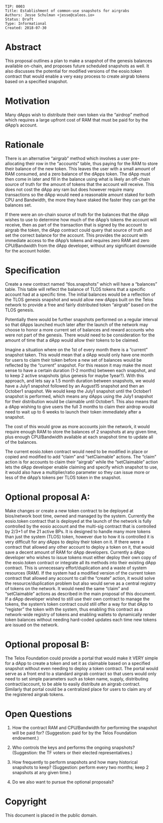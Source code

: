     TIP: 0003
    Title: Establishment of common-use snapshots for airgrabs 
    Authors: Jesse Schulman <jesse@caleos.io>
    Status: Draft
    Type: Informational
    Created: 2018-07-30

# Abstract

This proposal outlines a plan to make a snapshot of the genesis balances available on-chain, and proposes future scheduled snapshots as well.  It also discusses the potential for modified versions of the eosio.token contract that would enable a very easy process to create airgrab tokens based on a specified snapshot.

# Motivation

Many dApps wish to distribute their own token via the “airdrop” method which requires a large upfront cost of RAM that must be paid for by the dApp’s account.  

# Rationale

There is an alternative “airgrab” method which involves a user pre-allocating their row in the “accounts” table, thus paying for the RAM to store their balance of the new token.  This leaves the user with a small amount of RAM consumed, and a zero balance of the dApps token.  The dApp must then come in later and fill in the balance using what is likely an off-chain source of truth for the amount of tokens that the account will receive.  This does not cost the dApp any ram but does however require many transactions so the dApp would need a reasonable amount staked for both CPU and Bandwidth, the more they have staked the faster they can get the balances set.

If there were an on-chain source of truth for the balances that the dApp wishes to use to determine how much of the dApp’s tokens the account will receive, then as part of the transaction that is signed by the account to airgrab the token, the dApp contract could query that source of truth and set the correct balance for the account.  This provides the account with immediate access to the dApp’s tokens and requires zero RAM and zero CPU/Bandwidth from the dApp developer, without any significant downside for the account holder.

# Specification

Create a new contract named “tlos.snapshots” which will have a “balances” table.  This table will reflect the balance of TLOS tokens that a specific account had at a specific time.  The initial balances would be a reflection of the TLOS genesis snapshot and would allow new dApps built on the Telos network to provide a free and fairly distributed token “airgrab” based on the TLOS genesis.

Potentially there would be further snapshots performed on a regular interval so that dApps launched much later after the launch of the network may choose to honor a more current set of balances and reward accounts who were not part of the genesis.  There would need to be consideration for the amount of time that a dApp would allow their tokens to be claimed.

Imagine a situation where on the 1st of every month there is a “current” snapshot taken.  This would mean that a dApp would only have one month for users to claim their token before a new set of balances would be reflected by the “current” snapshot.  For this reason it may make the most sense to have a certain duration (1-2 months) between each snapshot, and to keep 2 active snapshots (plus genesis for maybe 1year?).  With this approach, and lets say a 1.5 month duration between snapshots, we would have a July1 snapshot followed by an August15 snapshot and then an October1 snapshot.  We would keep the July1 snapshot until the October1 snapshot is performed, which means any dApps using the July1 snapshot for their distribution would be claimable until October1.  This also means that a dApp wishing to give users the full 3 months to claim their airdrop would need to wait up to 6 weeks to launch their token immediately after a snapshot.

The cost of this would grow as more accounts join the network, it would require enough RAM to store the balances of 2 snapshots at any given time, plus enough CPU/Bandwidth available at each snapshot time to update all of the balances.

The current eosio.token contract would need to be modified in place or copied and modified to add “claim” and “setClaimable” actions.  The “claim” action is for accounts to claim their “airgrab” while the “setClaimable” action lets the dApp developer enable claiming and specify which snapshot to use, it would also have a multiplier/ratio parameter so they can issue more or less of the dApp’s tokens per TLOS token in the snapshot.

# Optional proposal A:
Make changes or create a new token contract to be deployed at bios/network boot time, owned and managed by the system.  Currently the eosio.token contract that is deployed at the launch of the network is fully controlled by the eosio account and the multi-sig contract that is controlled by 2/3+1 of the 21 active BPs.  It is designed to handle many more tokens than just the system (TLOS) token, however due to how it is controlled it is very difficult for any dApps to deploy their token on it.  If there were a contract that allowed any other account to deploy a token on it, that would save a decent amount of RAM for dApp developers.  Currently a dApp developer who wishes to issue tokens must either deploy their own copy of the eosio.token contract or integrate all its methods into their existing dApp contract.  This is unnecessary effort/duplication and a waste of system resources (RAM).  If the system had a modified version of the current token contract that allowed any account to call the “create” action, it would solve the resource/duplication problem but also would serve as a central registry of tokens on the network.  It would need the same “claim” and “setClaimable” actions as described in the main proposal of this document.  If a dApp developer wished to still use their own contract to manage the tokens, the system’s token contract could still offer a way for that dApp to “register” the token with the system, thus enabling this contract as a network-wide registry of tokens and enabling wallets to dynamically render token balances without needing hard-coded updates each time new tokens are issued on the network.

# Optional proposal B:
The Telos Foundation could provide a portal that would make it VERY simple for a dApp to create a token and set it as claimable based on a specified snapshot without even needing to deploy a token contract. The portal would serve as a front end to a standard airgrab contract so that users would only need to set simple parameters such as token name, supply, distributing contract/account, to be able to easily distribute an airgrab contract.  Similarly that portal could be a centralized place for users to claim any of the registered airgrab tokens.

# Open Questions

1. How the contract RAM and CPU/Bandwidth for performing the snapshot will be paid for? (Suggestion: paid for by the Telos Foundation endowment.)

2. Who controls the keys and performs the ongoing snapshots? (Suggestion: the TF voters or their elected representatives.)

3. How frequently to perform snapshots and how many historical snapshots to keep? (Suggestion: perform every two months; keep 2 snapshots at any given time.)

4. Do we also want to pursue the optional proposals?

# Copyright
This document is placed in the public domain.
